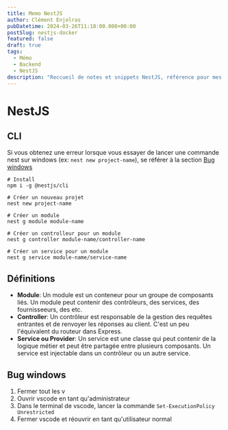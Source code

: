 ```yaml
---
title: Memo NestJS
author: Clément Enjolras
pubDatetime: 2024-03-26T11:18:00.000+00:00
postSlug: nestjs-docker
featured: false
draft: true
tags:
  - Mémo
  - Backend
  - NestJS
description: "Reccueil de notes et snippets NestJS, référence pour mes etudiants"
---
```


# NestJS

## CLI

Si vous obtenez une erreur lorsque vous essayer de lancer une commande nest sur windows (ex: `nest new project-name`), se référer à la section [Bug windows](#bug-windows)

```
# Install
npm i -g @nestjs/cli

# Créer un nouveau projet
nest new project-name

# Créer un module
nest g module module-name

# Créer un controlleur pour un module
nest g controller module-name/controller-name

# Créer un service pour un module
nest g service module-name/service-name
```

## Définitions

- **Module**: Un module est un conteneur pour un groupe de composants liés. Un module peut contenir des contrôleurs, des services, des fournisseeurs, des etc.
- **Controller**: Un contrôleur est responsable de la gestion des requêtes entrantes et de renvoyer les réponses au client. C'est un peu l'équivalent du routeur dans Express.
- **Service ou Provider**: Un service est une classe qui peut contenir de la logique métier et peut être partagée entre plusieurs composants. Un service est injectable dans un contrôleur ou un autre service.

## Bug windows

1. Fermer tout les v
2. Ouvrir vscode en tant qu'administrateur
3. Dans le terminal de vscode, lancer la commande `Set-ExecutionPolicy Unrestricted`
4. Fermer vscode et réouvrir en tant qu'utilisateur normal
